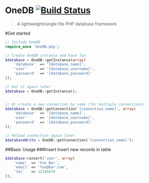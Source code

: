 OneDB [![Build Status](https://travis-ci.org/cvgellhorn/OneDB.svg?branch=master)](https://travis-ci.org/cvgellhorn/OneDB)
===========

> A lightweight/single file PHP database framework

#Get started
```php
// Include OneDB
require_once 'OneDB.php';

// Create OneDB instance and have fun
$database = OneDB::getInstance(array(
    'database'  => '[database_name]',
    'user'      => '[database_username]',
    'password'  => '[database_password]'
));

// Get it again later
$database = OneDB::getInstance();


// Or create a new connection by name (for multiple connections)
$database = OneDB::getConnection('[connection_name]', array(
    'database'  => '[database_name]',
    'user'      => '[database_username]',
    'password'  => '[database_password]'
));

// Reload connection again later
$databaseWrite = OneDB::getConnection('[connection_name]');
```

##Basic Usage
###Insert
Insert new records in table

```php
$database->insert('user', array(
	'name'  => 'Foo Bar',
    'email' => 'foo@bar.com',
    'tel'   => 12345678
));
```